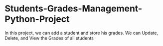 # Students-Grades-Management-Python-Project
In this project, we can add a student and store his grades. We can Update, Delete, and View the Grades of all students
